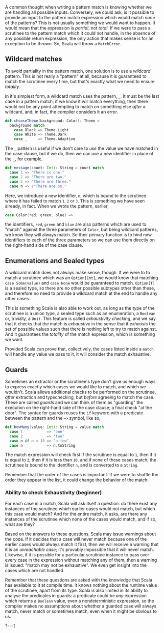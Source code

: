 A common thought when writing a pattern match is knowing whether we are handling all possible inputs.
Conversely, we could ask, is it possible to provide an input to the pattern match expression which would match
_none_ of the patterns? This is not usually something we would want to happen. It would mean that the expression
is _partial_, not _total_. If we were to pass a scrutinee to the pattern match which it could not handle, in the
absence of any possible return expression, the only action that makes sense is for an exception to be thrown.
So, Scala will throw a `MatchError`.

## Wildcard matches

To avoid partiality in the pattern match, one solution is to use a _wildcard_ pattern. This is not really a
"pattern" at all, because it is guaranteed to match the scrutinee every time, but that's exactly what we need to
ensure _totality_.

In it's simplest form, a wildcard match uses the pattern, `_`. It must be the last case in a pattern match; if
we know it will match everything, then there would not be any point attempting to match on something else
_after_ a wildcard, and, in fact, the compiler considers it an error.
```scala
def chooseTheme(background: Color): Theme =
  background match
    case Black => Theme.Light
    case White => Theme.Dark
    case _     => Theme.Adaptive
```

The `_` pattern is useful if we don't care to _use_ the value we have matched in the case clause, but if we do,
then we can use a new identifier in place of the `_`, for example,
```scala
def message(count: Int): String = count match
  case 1 => "There is one."
  case 2 => "There are two."
  case 3 => "There are three."
  case n => s"There are $n."
```

Here, we introduce a new identifier, `n`, which is bound to the scrutinee where it has failed to match `1`, `2` or `3`. This
is something we have seen already, in fact. When we wrote the pattern, earlier,
```scala
case Color(red, green, blue) =>
```
the identifiers, `red`, `green` and `blue` are also patterns which are used to "match" against the three
parameters of `Color`, but being wildcard patterns, we know they will always match. So their primary function is
to bind new identifiers to each of the three parameters so we can use them directly on the right-hand side
of the case clause.

## Enumerations and Sealed types

A wildcard match does not always make sense, though. If we were to to match a scrutinee which was an
`Option[Int]`, we would know that matching `case Some(value)` and `case None` would be guaranteed to match.
`Option[T]` is a sealed type, so there are no other possible subtypes other than these, and therefore no
need to provide a wildcard match at the end to handle any other cases.

This is something Scala is also able to work out, as long as the type of the scrutinee is a union type, a
sealed type such as an enumeration, a `Boolean` or, trivially, a `Unit`. This feature is called _exhaustivity
checking_, and we say that it checks that the match is _exhaustive_ in the sense that it _exhausts_ the set of
possible values such that there is nothing left to try to match against. And it guarantees the _totality_ of the
match expression, which is something we want.

Provided Scala can prove that, collectively, the cases listed inside a `match` will handle any value we pass to
it, it will consider the match exhaustive.

## Guards

Sometimes an extractor or the scrutinee's type don't give us enough ways to express exactly which cases we would
like to match, and which we wouldn't. Scala allows additional checks to be performed on the scrutinee, _after_
extraction and typechecking, but _before_ agreeing to match the case. These are called _guards_ and we can think
of them as "guarding" the execution on the right-hand side of the case clause; a final check "at the door". The
syntax for guards reuses the `if` keyword with a predicate between the pattern and the `=>` symbol, like so,
```scala
def howMany(value: Int): String = value match
  case 1           => "one"
  case 2           => "two"
  case n if n < 10 => "a few"
  case n           => n.toString
```

The match expression will check first if the scrutinee is equal to `1`, then if it is equal to `2`, then if it
is less than `10`, and if none of these cases match, the scrutinee is bound to the identifier `n`, and is
converted to a `String`.

Remember that the order of the cases is important. If we were to shuffle the order they appear in the list, it
could change the behavior of the match.

### Ability to check Exhaustivity (beginner)

For each case in a match, Scala will ask itself a question: do there exist any instances of the scrutinee which
earlier cases would not match, but which this case would match? And for the entire match, it asks, are there
any instances of the scrutinee which none of the cases would match, and if so, what are they?

Based on the answers to these questions, Scala may issue warnings about the code. If it decides that a case
will never match because one of the earlier cases would always match it first, then we will receive a warning
that it is an _unreachable case_; it's provably impossible that it will never match. Likewise, if it is possible
for a particular scrutinee instance to pass over every case in the expression without matching any of them, then
a warning is issued: "match may not be exhaustive". We even get insight into the cases which are not handled.

Remember that these questions are asked with the knowledge that Scala has available to it at compile time. It
knows nothing about the runtime value of the scrutinee, apart from its type. Scala is also limited in its
ability to analyse the predicates in guards: a predicate could be _any_ expression which returns a `Boolean`
value, even a nondeterministic expression, so the compiler makes no assumptions about whether a guarded case
will always match, never match or sometimes match, even when it might be obvious to us.

?---?
